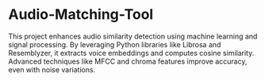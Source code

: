# Audio-Matching-Tool
This project enhances audio similarity detection using machine learning and signal processing. By leveraging Python libraries like Librosa and Resemblyzer, it extracts voice embeddings and computes cosine similarity. Advanced techniques like MFCC and chroma features improve accuracy, even with noise variations.
